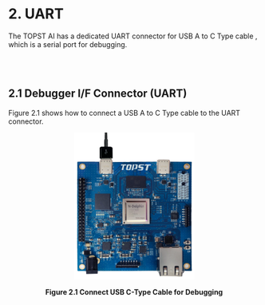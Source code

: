 ﻿# 2. UART

The TOPST AI has a dedicated UART connector for USB A to C Type cable ,
which is a serial port for debugging.

<br/><br/>

## 2.1 Debugger I/F Connector (UART)

Figure 2.1 shows how to connect a USB A to C Type cable to the UART
connector.
<p align="center"><img src="https://github.com/topst-development/Documentation/blob/main/TOPST-AI/Hardware/media/2. UART.image1.png?raw=true"
style="width:2.51042in;height:3.06636in"</p>
<p align="center"><strong>Figure 2.1 Connect USB C-Type Cable for Debugging</strong></p>
